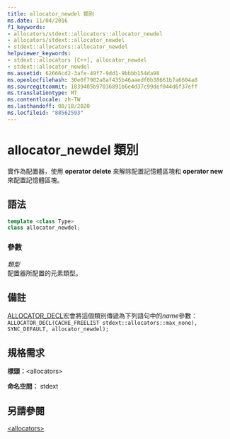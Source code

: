 ```yaml
---
title: allocator_newdel 類別
ms.date: 11/04/2016
f1_keywords:
- allocators/stdext::allocators::allocator_newdel
- allocators/stdext::allocator_newdel
- stdext::allocators::allocator_newdel
helpviewer_keywords:
- stdext::allocators [C++], allocator_newdel
- stdext::allocator_newdel
ms.assetid: 62666cd2-3afe-49f7-9dd1-9bbbb154da98
ms.openlocfilehash: 30e0f7902a8af435b46aaedf0b38661b7a6604a8
ms.sourcegitcommit: 1839405b97036891b6e4d37c99def044d6f37eff
ms.translationtype: MT
ms.contentlocale: zh-TW
ms.lasthandoff: 08/18/2020
ms.locfileid: "88562593"
---
```

# <a name="allocator_newdel-class"></a>allocator_newdel 類別

實作為配置器，使用 **operator delete** 來解除配置記憶體區塊和 **operator new** 來配置記憶體區塊。

## <a name="syntax"></a>語法

```cpp
template <class Type>
class allocator_newdel;
```

### <a name="parameters"></a>參數

*類型*\
配置器所配置的元素類型。

## <a name="remarks"></a>備註

[ALLOCATOR_DECL](allocators-functions.md#allocator_decl)宏會將這個類別傳遞為下列語句中的*name*參數：`ALLOCATOR_DECL(CACHE_FREELIST stdext::allocators::max_none), SYNC_DEFAULT, allocator_newdel);`

## <a name="requirements"></a>規格需求

**標頭：**\<allocators>

**命名空間：** stdext

## <a name="see-also"></a>另請參閱

[\<allocators>](allocators-header.md)
